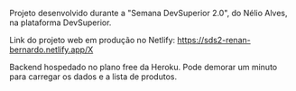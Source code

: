 Projeto desenvolvido durante a "Semana DevSuperior 2.0", do Nélio Alves, na plataforma DevSuperior.

Link do projeto web em produção no Netlify: 
https://sds2-renan-bernardo.netlify.app/X 

Backend hospedado no plano free da Heroku. Pode demorar um minuto para carregar os dados e a lista de produtos. 
